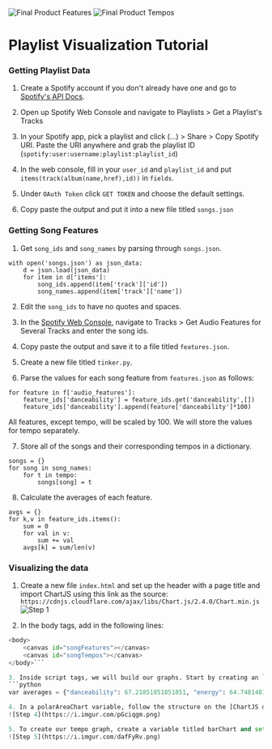 ![Final Product Features](https://i.imgur.com/8pNgXlc.png)
![Final Product Tempos](https://i.imgur.com/ez4Ijag.png)

# Playlist Visualization Tutorial

### Getting Playlist Data

1. Create a Spotify account if you don't already have one and go to [Spotify's API Docs](beta.developer.spotify.com).

2. Open up Spotify Web Console and navigate to Playlists > Get a Playlist's Tracks

3. In your Spotify app, pick a playlist and click (...) > Share > Copy Spotify URI. Paste the URI anywhere and grab the playlist ID (`spotify:user:username:playlist:playlist_id`)

4. In the web console, fill in your `user_id` and `playlist_id` and put `items(track(album(name,href),id))` in `fields`.

5. Under `OAuth Token` click `GET TOKEN` and choose the default settings.

6. Copy paste the output and put it into a new file titled `songs.json`

### Getting Song Features

1. Get `song_ids` and `song_names` by parsing through `songs.json`.
```
with open('songs.json') as json_data:
    d = json.load(json_data)
    for item in d['items']:
        song_ids.append(item['track']['id'])
        song_names.append(item['track']['name'])
```

2. Edit the `song_ids` to have no quotes and spaces.

3. In the [Spotify Web Console](https://beta.developer.spotify.com/console/get-audio-features-several-tracks/), navigate to Tracks > Get Audio Features for Several Tracks and enter the song ids.

4. Copy paste the output and save it to a file titled `features.json`.

5. Create a new file titled `tinker.py`.

6. Parse the values for each song feature from `features.json` as follows:
```
for feature in f['audio_features']:
    feature_ids['danceability'] = feature_ids.get('danceability',[])
    feature_ids['danceability'].append(feature['danceability']*100)
```
All features, except tempo, will be scaled by 100. We will store the values for tempo separately.

7. Store all of the songs and their corresponding tempos in a dictionary.
```
songs = {}
for song in song_names:
    for t in tempo:
        songs[song] = t
```

8. Calculate the averages of each feature.
```
avgs = {}
for k,v in feature_ids.items():
    sum = 0
    for val in v:
        sum += val
    avgs[k] = sum/len(v)
```

### Visualizing the data

1. Create a new file `index.html` and set up the header with a page title and import ChartJS using this link as the source: `https://cdnjs.cloudflare.com/ajax/libs/Chart.js/2.4.0/Chart.min.js`
![Step 1](https://i.imgur.com/pTWFAYf.png)

2. In the body tags, add in the following lines:
```python
<body>
    <canvas id="songFeatures"></canvas>
    <canvas id="songTempos"></canvas>
</body>```

3. Inside script tags, we will build our graphs. Start by creating an `averages` dictionary with the values you calculated in `tinker.py`. An example with our playlist is shown below:
```python
var averages = {"danceability": 67.21851851851851, "energy": 64.74814814814815, "speechiness": 7.4185185185185185, "acousticness": 19.46912592592593, "liveness": 20.227407407407412, "valence": 49.025925925925925}```

4. In a polarAreaChart variable, follow the structure on the [ChartJS documentation](http://www.chartjs.org/docs/latest/#creating-a-chart). This will create your first graph, showing the average feature value of songs in your selected playlist for each of the labels in the chart.
![Step 4](https://i.imgur.com/pGciqgm.png)

5. To create our tempo graph, create a variable titled barChart and set the labels to be an **array of song titles** in your playlist. Set the dataset to be the **array of tempos of the songs**.
![Step 5](https://i.imgur.com/dafFyRv.png)
